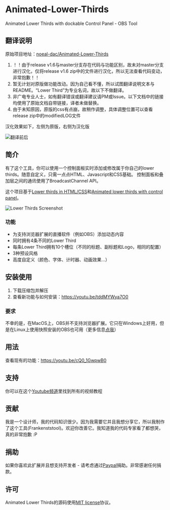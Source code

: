 # Animated-Lower-Thirds
Animated Lower Thirds with dockable Control Panel - OBS Tool

## 翻译说明
原始项目地址：[noeal-dac/Animated-Lower-Thirds](https://github.com/noeal-dac/Animated-Lower-Thirds)

1. ！！由于release v1.6与master分支存在代码与功能区别，故未对master分支进行汉化，仅将release v1.6 zip中的文件进行汉化，所以无法查看代码变动，非常抱歉！！
2. 暂无计划对原版做功能改动。因为自己看不懂，所以试图翻译说明文本与README。“Lower Third”为专业名词，故以下不做翻译。
3. 非广电专业人士，如有翻译错误或翻译建议请PM或Issue。以下文档中的链接均使用了原始文档自带链接，译者未做替换。
4. 由于未知原因，原版的css有点崩，故稍作调整，具体调整位置可以查看release zip中的modifiedLOG文件

汉化效果如下，左侧为原版，右侧为汉化版

![翻译前后](https://user-images.githubusercontent.com/45200086/196728398-8fe51d90-2a27-4670-bf96-f899e51ce365.png)

## 简介
有了这个工具，你可以使用一个控制面板实时添加或修改属于你自己的lower thirds。随意自定义，只需一点点HTML、Javascript和CSS基础。
控制面板和叠加层之间的通讯使用了BroadcastChannel API。

这个项目基于[Lower thirds in HTML/CSS](https://obsproject.com/forum/resources/lower-thirds-in-html-css.928/)和[Animated lower thirds with control panel](https://obsproject.com/forum/resources/animated-lower-thirds-with-control-panel.922/)。

![Lower Thirds Screenshot](https://obsproject.com/forum/attachments/screen-jpg.61515/)

### 功能
- 为支持浏览器扩展的直播软件（例如OBS）添加动态内容
- 同时拥有4条不同的Lower Third
- 每条Lower Third拥有10个槽位（不同的标题、副标题和Logo，相同的配置）
- 3种预设风格
- 高度自定义（颜色、字体、计时器、动画效果...）

## 安装使用
1. 下载压缩包并解压
2. 查看新功能与如何安装：https://youtu.be/tddMYWya7O0

### 要求
不幸的是，在MacOS上，OBS并不支持浏览器扩展。它只在Windows上好用，但是在Linux上使用快照安装的OBS也可用（更多信息[点我](https://obsproject.com/forum/threads/installation-from-snap-26-1-2-35-gbb6b1e53f-with-most-of-the-plugins-and-features.137672/)）

## 用法
查看现有的功能：https://youtu.be/cQ0_1GwpwB0

## 支持
你可以在这个[Youtube频道](https://www.youtube.com/channel/UCUYiOIl-DHn8B1eRzUfDyyw)里找到所有的视频教程

## 贡献
我是一个设计师，我的代码知识很少。因为我需要它并且我想分享它，所以我制作了这个工具(Frankenststool)。欢迎你改善它。我知道我的代码专家看了都想哭，真的非常抱歉 :P

## 捐助
如果你喜欢此扩展并且想支持开发者 - 请考虑通过[Paypal](https://paypal.me/noealdac)捐助。非常感谢任何捐款。

## 许可
Animated Lower Thirds的源码使用[MIT license](https://github.com/noeal-dac/Animated-Lower-Thrids/blob/master/LICENSE)协议。
